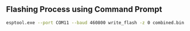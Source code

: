 ## Flashing Process using Command Prompt
```bash
esptool.exe --port COM11 --baud 460800 write_flash -z 0 combined.bin
